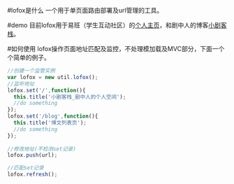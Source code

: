 #lofox是什么
一个用于单页面路由部署及url管理的工具。

#demo
目前lofox用于易班（学生互动社区）的[个人主页](http://www.yiban.cn/p/767294)，和剧中人的博客[小剧客栈](http://bh-lay.com)。

#如何使用
lofox操作页面地址匹配及监控，不处理模加载及MVC部分，下面一个个简单的例子。
```javascript
//创建一个监管实例
var lofox = new util.lofox();
//监听地址
lofox.set('/',function(){
  this.title('小剧客栈_剧中人的个人空间');
  //do something
});
lofox.set('/blog',function(){
  this.title('博文列表页');
  //do something
});
    
//修改地址(不检测set记录)
lofox.push(url);

//匹配set记录
lofox.refresh();
```
